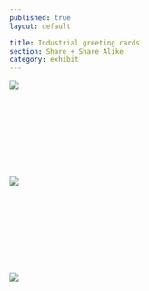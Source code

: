 ```yaml
---
published: true
layout: default

title: Industrial greeting cards
section: Share + Share Alike
category: exhibit
---
```


<img src="https://i.imgur.com/ufwuDtql.jpg">
<br><br>
<br><br>
<br><br>
<br><br>
<br><br>
<img src="https://i.imgur.com/GuxF91pl.jpg">
<br><br>
<br><br>
<br><br>
<br><br>
<br><br>
<img src="https://i.imgur.com/DMgoQx7l.jpg">
